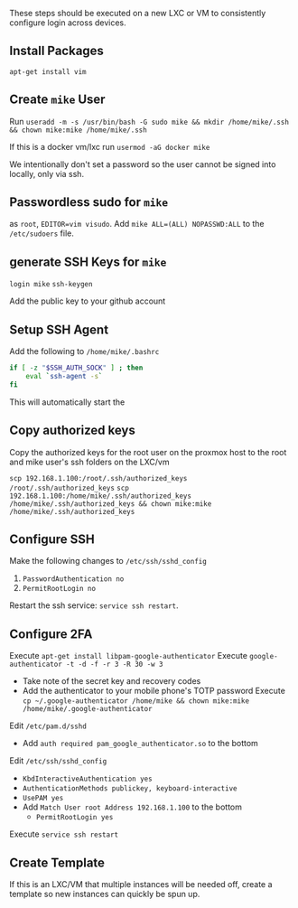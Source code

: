 These steps should be executed on a new LXC or VM to consistently configure login across devices.

## Install Packages

`apt-get install vim`

## Create `mike` User

Run `useradd -m -s /usr/bin/bash -G sudo mike && mkdir /home/mike/.ssh && chown mike:mike /home/mike/.ssh`

If this is a docker vm/lxc run `usermod -aG docker mike`

We intentionally don't set a password so the user cannot be signed into locally, only via ssh.

## Passwordless sudo for `mike`

as `root`, `EDITOR=vim visudo`. Add `mike ALL=(ALL) NOPASSWD:ALL` to the `/etc/sudoers` file.

## generate SSH Keys for `mike`

`login mike`
`ssh-keygen`

Add the public key to your github account

## Setup SSH Agent

Add the following to `/home/mike/.bashrc`

```bash
if [ -z "$SSH_AUTH_SOCK" ] ; then
    eval `ssh-agent -s`
fi
```

This will automatically start the 

## Copy authorized keys

Copy the authorized keys for the root user on the proxmox host to the root and mike user's ssh folders on the LXC/vm

`scp 192.168.1.100:/root/.ssh/authorized_keys /root/.ssh/authorized_keys`
`scp 192.168.1.100:/home/mike/.ssh/authorized_keys /home/mike/.ssh/authorized_keys && chown mike:mike /home/mike/.ssh/authorized_keys`

## Configure SSH

Make the following changes to `/etc/ssh/sshd_config`

1. `PasswordAuthentication no`
2. `PermitRootLogin no`

Restart the ssh service: `service ssh restart`.

## Configure 2FA

Execute `apt-get install libpam-google-authenticator`
Execute `google-authenticator -t -d -f -r 3 -R 30 -w 3`
  * Take note of the secret key and recovery codes
  * Add the authenticator to your mobile phone's TOTP password
Execute `cp ~/.google-authenticator /home/mike && chown mike:mike /home/mike/.google-authenticator`

Edit `/etc/pam.d/sshd`
  * Add `auth required pam_google_authenticator.so` to the bottom

Edit `/etc/ssh/sshd_config`
  * `KbdInteractiveAuthentication yes`
  * `AuthenticationMethods publickey, keyboard-interactive`
  * `UsePAM yes`
  * Add `Match User root Address 192.168.1.100` to the bottom
    * `PermitRootLogin yes`

Execute `service ssh restart`

## Create Template

If this is an LXC/VM that multiple instances will be needed off, create a template so new instances can quickly be spun up.